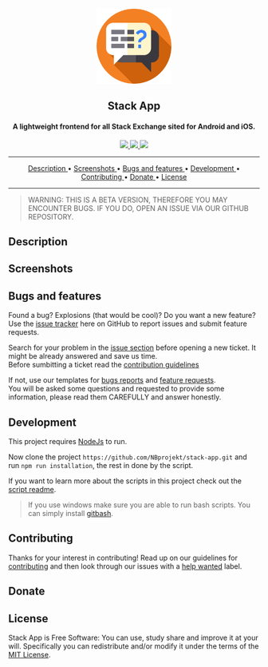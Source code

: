 
<p align="center">
  <a href="https://github.com/nbprojekt/stack-app">
    <img src="./resources/icon.png" width="150">
  </a>
</p> 

<h2 align="center"> <b> Stack App </b> </h2>
<h4 align="center"> A lightweight frontend for all Stack Exchange sited for Android and iOS. </h4>

[//]: # (Pipes)
<p align="center">
  <a href="https://github.com/nbprojekt/stack-app/releases/latest" alt="App Version">
    <img src="https://img.shields.io/badge/dynamic/json?color=informational&label=version&query=tag_name&url=https%3A%2F%2Fapi.github.com%2Frepos%2Fnbprojekt%2Fstackapp%2Freleases%2Flatest">
  </a>
  
  <a href="https://github.com/NBprojekt/stack-app/actions?query=workflow%3A%22Github+CI%22" alt="Ionic CI Status">
    <img src="https://github.com/nbprojekt/stack-app/workflows/Github%20CI/badge.svg">
  </a>
  
  <a href="https://github.com/NBprojekt/stack-app/actions?query=workflow%3A%22Android+Build%22" alt="Android Build Status">
    <img src="https://github.com/nbprojekt/stack-app/workflows/Android%20Build/badge.svg">
  </a>
</p>

<hr>

[//]: # ()
<p align="center">
  <a href="#description"> Description </a> &bull;
  <a href="#screenshots"> Screenshots </a> &bull;
  <a href="#bugs-and-features"> Bugs and features </a> &bull;
  <a href="#development"> Development </a> &bull;
  <a href="#contributing"> Contributing </a> &bull;
  <a href="#donate"> Donate </a> &bull;
  <a href="#license"> License </a>
</p>

<hr>

> WARNING: THIS IS A BETA VERSION, THEREFORE YOU MAY ENCOUNTER BUGS. IF YOU DO, OPEN AN ISSUE VIA OUR GITHUB REPOSITORY.

## Description

## Screenshots
 
## Bugs and features 
Found a bug? Explosions (that would be cool)? Do you want a new feature? Use the [issue tracker][1] here on GitHub to report issues and submit feature requests. 

Search for your problem in the [issue section][1] before opening a new ticket. It might be already answered and save us time.<br>
Before sumbitting a ticket read the [contribution guidelines][4]

If not, use our templates for [bugs reports][2] and [feature requests][3]. <br>
You will be asked some questions and requested to provide some information, please read them CAREFULLY and answer honestly.

## Development
This project requires [NodeJs][6] to run.

Now clone the project `https://github.com/NBprojekt/stack-app.git` and run `npm run installation`, the rest in done by the script.

If you want to learn more about the scripts in this project check out the [script readme][8].
> If you use windows make sure you are able to run bash scripts. You can simply install [gitbash][7].

## Contributing
Thanks for your interest in contributing! Read up on our guidelines for [contributing][4] and then look through our issues with a [help wanted][5] label.

## Donate

## License

Stack App is Free Software: You can use, study share and improve it at your will. Specifically you can redistribute and/or modify it under the terms of the [MIT License][9].

[//]: # (Links)
  [1]: https://github.com/nbprojekt/stack-app/issues
  [2]: https://github.com/NBprojekt/stack-app/issues/new?assignees=&labels=bug&template=bug-report.md&title=
  [3]: https://github.com/NBprojekt/stack-app/issues/new?assignees=&labels=enhancement&template=feature_request.md&title=
  [4]: https://github.com/NBprojekt/stack-app/blob/master/.github/CONTRIBUTING.md
  [5]: https://github.com/NBprojekt/stack-app/labels/help%20wanted
  [6]: https://nodejs.org/en/
  [7]: https://gitforwindows.org/
  [8]: https://github.com/NBprojekt/stack-app/blob/Feature-create-readme/scripts/README.md
  [9]: https://github.com/NBprojekt/stack-app/blob/master/LICENSE
